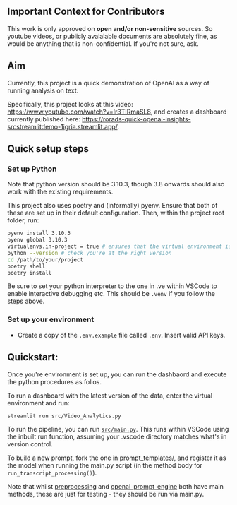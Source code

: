 ## Important Context for Contributors

This work is only approved on **open and/or non-sensitive** sources. So youtube videos, or publicly avaialable documents are absolutely fine, as would be anything that is non-confidential. If you're not sure, ask.


## Aim

Currently, this project is a quick demonstration of OpenAI as a way of running analysis on text.

Specifically, this project looks at this video: https://www.youtube.com/watch?v=Ir3TIRmaSL8, and creates a dashboard currently published here: https://rorads-quick-openai-insights-srcstreamlitdemo-1igria.streamlit.app/.

## Quick setup steps

### Set up Python

Note that python version should be 3.10.3, though 3.8 onwards should also work with the existing requirements.

This project also uses poetry and (informally) pyenv. Ensure that both of these are set up in their default configuration. Then, within the project root folder, run:

```sh
pyenv install 3.10.3
pyenv global 3.10.3
virtualenvs.in-project = true # ensures that the virtual environment is created locally in `.venv` 
python --version # check you're at the right version
cd /path/to/your/project
poetry shell
poetry install
```

Be sure to set your python interpreter to the one in .ve within VSCode to enable interactive debugging etc. This should be `.venv` if you follow the steps above.

### Set up your environment

- Create a copy of the `.env.example` file called `.env`. Insert valid API keys.

## Quickstart:

Once you're environment is set up, you can run the dashbaord and execute the python procedures as follos.

To run a dashboard with the latest version of the data, enter the virtual environment and run:

```sh
streamlit run src/Video_Analytics.py
```

To run the pipeline, you can run [`src/main.py`](./src/main.py). This runs within VSCode using the inbuilt run function, assuming your .vscode directory matches what's in version control.

To build a new prompt, fork the one in [prompt_templates/](./src/prompt_templates), and register it as the model when running the main.py script (in the method body for `run_transcript_processing()`).

Note that whilst [preprocessing](src/preprocess.py) and [openai_prompt_engine](src/openai_prompt_engine.py) both have main methods, these are just for testing - they should be run via main.py.
